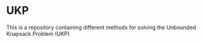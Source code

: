 # UKP
This is a repository containing different methods for solving the Unbounded Knapsack Problem (UKP)

